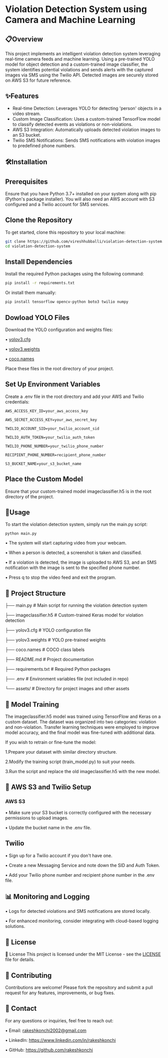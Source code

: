 
# Violation Detection System using Camera and Machine Learning






## 📋Overview

This project implements an intelligent violation detection system leveraging real-time camera feeds and machine learning. Using a pre-trained YOLO model for object detection and a custom-trained image classifier, the system identifies potential violations and sends alerts with the captured images via SMS using the Twilio API. Detected images are securely stored on AWS S3 for future reference.


## ✨Features

-  Real-time Detection: Leverages YOLO for detecting 'person' objects in a video stream.
- Custom Image Classification: Uses a custom-trained TensorFlow model to classify detected events as violations or non-violations.
- AWS S3 Integration: Automatically uploads detected violation images to an S3 bucket.
- Twilio SMS Notifications: Sends SMS notifications with violation images to predefined phone numbers.


## 🛠️Installation
## Prerequisites
Ensure that you have Python 3.7+ installed on your system along with pip (Python's package installer). You will also need an AWS account with S3 configured and a Twilio account for SMS services.
## Clone the Repository
To get started, clone this repository to your local machine:
```bash
git clone https://github.com/vireshhubballi/violation-detection-system.git
cd violation-detection-system

```
## Install Dependencies
Install the required Python packages using the following command:
``` bash 
pip install -r requirements.txt
```
Or install them manually:
``` bash
pip install tensorflow opencv-python boto3 twilio numpy
```

## Dowload YOLO Files

Download the YOLO configuration and weights files:

• [yolov3.cfg](https://github.com/pjreddie/darknet/blob/master/cfg/yolov3.cfg)

• [yolov3.weights]()

• [coco.names](https://github.com/pjreddie/darknet/blob/master/data/coco.names)

Place these files in the root directory of your project.
## Set Up Environment Variables

Create a .env file in the root directory and add your AWS and Twilio credentials:

`AWS_ACCESS_KEY_ID=your_aws_access_key`

`AWS_SECRET_ACCESS_KEY=your_aws_secret_key`

`TWILIO_ACCOUNT_SID=your_twilio_account_sid`

`TWILIO_AUTH_TOKEN=your_twilio_auth_token`

`TWILIO_PHONE_NUMBER=your_twilio_phone_number`

`RECIPIENT_PHONE_NUMBER=recipient_phone_number`

`S3_BUCKET_NAME=your_s3_bucket_name`

## Place the Custom Model

Ensure that your custom-trained model imageclassifier.h5 is in the root directory of the project.

## 🚀Usage
To start the violation detection system, simply run the main.py script:

```
python main.py
```

• The system will start capturing video from your webcam.

• When a person is detected, a screenshot is taken and classified.

• If a violation is detected, the image is uploaded to AWS S3, and an SMS    notification with the image is sent to the specified phone number.

• Press q to stop the video feed and exit the program.
## 📂 Project Structure

├── main.py                                         # Main script for running the violation detection system

├── imageclassifier.h5                              # Custom-trained Keras model for violation detection

├── yolov3.cfg                                      # YOLO configuration file

├── yolov3.weights                                  # YOLO pre-trained weights

├── coco.names                                       # COCO class labels

├── README.md                                        # Project documentation

├── requirements.txt             # Required Python packages

├── .env                         # Environment variables file (not included in repo)

└── assets/                      # Directory for project images and other assets

## 🧠 Model Training

The imageclassifier.h5 model was trained using TensorFlow and Keras on a custom dataset. The dataset was organized into two categories: violation and non-violation. Transfer learning techniques were employed to improve model accuracy, and the final model was fine-tuned with additional data.

If you wish to retrain or fine-tune the model:

1.Prepare your dataset with similar directory structure.

2.Modify the training script (train_model.py) to suit your needs.

3.Run the script and replace the old imageclassifier.h5 with the new model.

## 📡 AWS S3 and Twilio Setup
### AWS S3
• Make sure your S3 bucket is correctly configured with the necessary 
permissions to upload images.

• Update the bucket name in the .env file.
## Twilio
• Sign up for a Twilio account if you don't have one.

• Create a new Messaging Service and note down the SID and Auth Token.

• Add your Twilio phone number and recipient phone number in the .env file.
## 📊 Monitoring and Logging
• Logs for detected violations and SMS notifications are stored locally.

• For enhanced monitoring, consider integrating with cloud-based logging solutions.


## 📝 License 

📝 License
This project is licensed under the MIT License - see the [LICENSE]() file for details.

## 👥 Contributing
Contributions are welcome! Please fork the repository and submit a pull request for any features, improvements, or bug fixes.

## 📧 Contact
For any questions or inquiries, feel free to reach out:

• Email: rakeshkonchi2002@gmail.com

• LinkedIn: https://www.linkedin.com/in/rakeshkonchi

• GitHub: https://github.com/rakeshkonchi